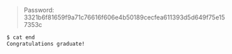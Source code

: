 > Password: 3321b6f81659f9a71c76616f606e4b50189cecfea611393d5d649f75e157353c

```bash
$ cat end
Congratulations graduate!
```